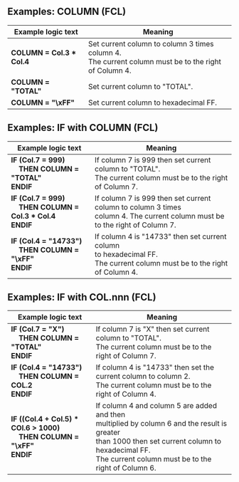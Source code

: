 
## Examples: COLUMN (FCL)

|Example logic text|Meaning|
|------------------|-------|
|**COLUMN = Col.3 \* Col.4**|Set current column to column 3 times column 4.<br>The current column must be to the right of Column 4.|
|**COLUMN = "TOTAL"**|Set current column to "TOTAL".|
|**COLUMN = "\xFF"**|Set current column to hexadecimal FF.|

## Examples: IF with COLUMN (FCL)

|Example logic text|Meaning|
|------------------|-------|
|**IF (Col.7 = 999)<br>&nbsp;&nbsp;&nbsp;&nbsp;THEN COLUMN = "TOTAL"<br>ENDIF**|If column 7 is 999 then set current column to "TOTAL".<br>The current column must be to the right of Column 7.|
|**IF (Col.7 = 999)<br>&nbsp;&nbsp;&nbsp;&nbsp;THEN COLUMN = Col.3 \* Col.4<br>ENDIF**|If column 7 is 999 then set current column to column 3 times<br>column 4. The current column must be to the right of Column 7.|
|**IF (Col.4 = "14733")<br>&nbsp;&nbsp;&nbsp;&nbsp;THEN COLUMN = "\xFF"<br>ENDIF**|If column 4 is "14733" then set current column<br>to hexadecimal FF.<br>The current column must be to the right of Column 4.|

## Examples: IF with COL.nnn (FCL)

|Example logic text|Meaning|
|------------------|-------|
|**IF (Col.7 = "X")<br>&nbsp;&nbsp;&nbsp;&nbsp;THEN COLUMN = "TOTAL"<br>ENDIF**|If column 7 is "X" then set current column to "TOTAL".<br>The current column must be to the right of Column 7.|
|**IF (Col.4 = "14733")<br>&nbsp;&nbsp;&nbsp;&nbsp;THEN COLUMN = COL.2<br>ENDIF**|If column 4 is "14733" then set the current column to column 2.<br>The current column must be to the right of Column 4.|
|**IF ((Col.4 + Col.5) \* COl.6 > 1000)<br>&nbsp;&nbsp;&nbsp;&nbsp;THEN COLUMN = "\xFF"<br>ENDIF**|If column 4 and column 5 are added and then<br>multiplied by column 6 and the result is greater<br>than 1000 then set current column to hexadecimal FF.<br>The current column must be to the right of Column 6.|
